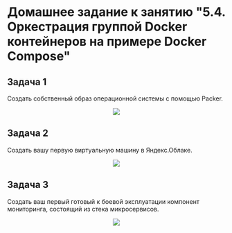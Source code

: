 # Домашнее задание к занятию "5.4. Оркестрация группой Docker контейнеров на примере Docker Compose"

## Задача 1

Создать собственный образ операционной системы с помощью Packer.

<p align="center">
  <img src="../assets/yc_1.jpg">
</p>

## Задача 2

Создать вашу первую виртуальную машину в Яндекс.Облаке.

<p align="center">
  <img src="../assets/yc_2.jpg">
</p>

## Задача 3

Создать ваш первый готовый к боевой эксплуатации компонент мониторинга, состоящий из стека микросервисов.

<p align="center">
  <img src="../assets/yc_3.jpg">
</p>
